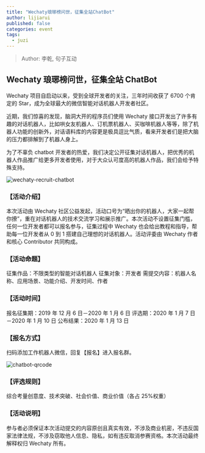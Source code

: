 ```yaml
---
title: "Wechaty琅琊榜问世，征集全站ChatBot"
author: lijiarui
published: false
categories: event
tags:
  - juzi
---
```


> Author: 李乾, 句子互动

## Wechaty 琅琊榜问世，征集全站 ChatBot

Wechaty 项目自启动以来，受到全球开发者的关注，三年时间收获了 6700 个肯定的 Star，成为全球最大的微信智能对话机器人开发者社区。

近期，我们惊喜的发现，脑洞大开的程序员们使用 Wechaty 接口开发出了许多有趣的对话机器人，比如哄女友机器人、订机票机器人、买咖啡机器人等等，除了机器人功能的创新外，对话语料库的内容更是极具逗比气质，看来开发者们是把大脑的压力都排解到了机器人身上。

为了不辜负 chatbot 开发者的热爱，我们决定公开征集对话机器人，把优秀的机器人作品推广给更多开发者使用，对于大众认可度高的机器人作品，我们会给予特殊支持。

![wechaty-recruit-chatbot](/assets/2019/recruit-bot-img-1.webp)

### 【活动介绍】

本次活动由 Wechaty 社区公益发起，活动口号为“晒出你的机器人，大家一起帮你撩”，重在对话机器人的技术交流学习和展示推广。本次活动不设置征集门槛，任何一位开发者都可以报名参与，征集过程中 Wechaty 也会给出教程和指导，帮助每一位开发者从 0 到 1 搭建自己理想的对话机器人。活动评委由 Wechaty 作者和核心 Contributor 共同构成。

### 【活动命题】

征集作品：不限类型的智能对话机器人
征集对象：开发者
需提交内容：机器人名称、应用场景、功能介绍、开发时间、作者

### 【活动时间】

报名征集期：2019 年 12 月 6 日－2020 年 1 月 6 日
评选期：2020 年 1 月 7 日－2020 年 1 月 10 日
公布结果：2020 年 1 月 13 日

### 【报名方式】

扫码添加工作机器人微信，回复【报名】进入报名群。

![chatbot-qrcode](/assets/2019/recruit-bot-img-2.webp)

### 【评选规则】

综合考量创意度、技术突破、社会价值、商业价值（各占 25%权重）

### 【活动说明】

参与者必须保证本次活动提交的内容原创且真实有效，不涉及商业机密，不违反国家法律法规，不涉及窃取他人信息、隐私，如有违反取消参赛资格。本次活动最终解释权归 Wechaty 所有。
